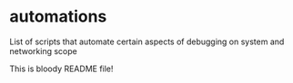# automations
List of scripts that automate certain aspects of debugging on system and networking scope

This is bloody README file!
